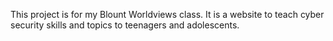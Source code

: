 This project is for my Blount Worldviews class. It is a website to teach cyber security skills and topics to teenagers and adolescents. 
